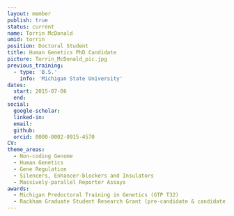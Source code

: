 ```yaml
---
layout: member
publish: true
status: current
name: Torrin McDonald
umid: torrin
position: Doctoral Student 
title: Human Genetics PhD Candidate
picture: Torrin_McDonald_pic.jpg
previous_training:
  - type: 'B.S.'
    info: 'Michigan State University'
dates:
  start: 2015-07-06
  end:
social: 
  google-scholar: 
  linked-in: 
  email: 
  github:
  orcid: 0000-0002-0915-4570
CV: 
theme_areas:
  - Non-coding Genome
  - Human Genetics
  - Gene Regulation
  - Silencers, Enhancer-blockers and Insulators
  - Massively-parallel Reporter Assays
awards:
  - Michigan Predoctoral Training in Genetics (GTP T32)
  - Rackham Graduate Student Research Grant (pre-candidate & candidate)
---
```



